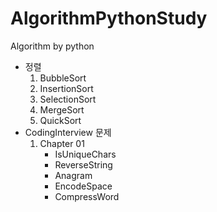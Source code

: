 # AlgorithmPythonStudy
Algorithm by python

* 정렬
    1. BubbleSort
    2. InsertionSort
    3. SelectionSort
    4. MergeSort
    5. QuickSort
* CodingInterview 문제
    1. Chapter 01
        * IsUniqueChars
        * ReverseString
        * Anagram
        * EncodeSpace
        * CompressWord
